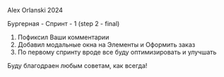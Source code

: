 Alex Orlanski 2024

Бургерная - Спринт - 1 (step 2 - final)

1) Пофиксил Ваши комментарии
2) Добавил модальные окна на Элементы и Оформить заказ
3) По первому спринту вроде все буду оптимизировать и улучшать

Буду благодраен любым советам, как всегда!